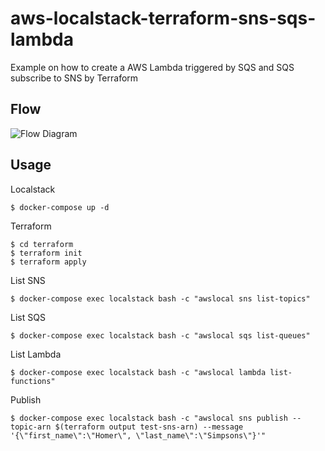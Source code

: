 # aws-localstack-terraform-sns-sqs-lambda

Example on how to create a AWS Lambda triggered by SQS and SQS subscribe to SNS by Terraform

## Flow

![Flow Diagram](http://jupitercl.github.io/aws-localstack-terraform-sns-sqs-lambda/flow-sns-sqs-lambda.svg)

## Usage

Localstack

```
$ docker-compose up -d
```

Terraform

```
$ cd terraform
$ terraform init
$ terraform apply
```

List SNS

```
$ docker-compose exec localstack bash -c "awslocal sns list-topics"
```

List SQS

```
$ docker-compose exec localstack bash -c "awslocal sqs list-queues"
```

List Lambda

```
$ docker-compose exec localstack bash -c "awslocal lambda list-functions"
```

Publish 

```
$ docker-compose exec localstack bash -c "awslocal sns publish --topic-arn $(terraform output test-sns-arn) --message '{\"first_name\":\"Homer\", \"last_name\":\"Simpsons\"}'"
```
